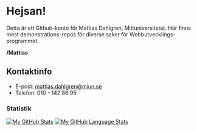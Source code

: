 # Hejsan!

Detta är ett Github-konto för Mattias Dahlgren, Mittuniversitetet.
Här finns mest demonstrations-repos för diverse saker för Webbutvecklings-programmet.

**/Mattias**

## Kontaktinfo
* E-post: mattias.dahlgren@miun.se
* Telefon: 010 - 142 86 95

### Statistik
[![My GitHub Stats](https://github-readme-stats.vercel.app/api/?username=matdah&count_private=true&showicons=true)]()
[![My GitHub Language Stats](https://github-readme-stats.vercel.app/api/top-langs/?username=matdah&langs_count=5)]()
